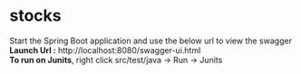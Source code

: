 # stocks

Start the Spring Boot application and use the below url to view the swagger <br>
**Launch Url :** http://localhost:8080/swagger-ui.html
<br>
**To run on Junits**, right click src/test/java -> Run -> Junits
